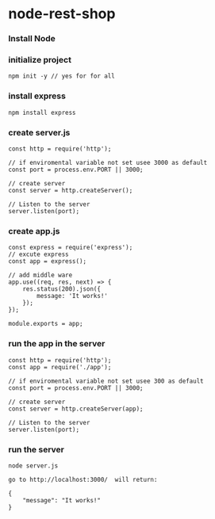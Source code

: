 # node-rest-shop

### Install Node

### initialize project
```
npm init -y // yes for for all
```
### install express
```
npm install express
```

### create server.js
```
const http = require('http');

// if enviromental variable not set usee 3000 as default
const port = process.env.PORT || 3000;

// create server
const server = http.createServer();

// Listen to the server
server.listen(port);
```

### create app.js
```
const express = require('express');
// excute express
const app = express();

// add middle ware
app.use((req, res, next) => {
    res.status(200).json({
        message: 'It works!'
    });
});

module.exports = app;
```

### run the app in the server
```
const http = require('http');
const app = require('./app');

// if enviromental variable not set usee 300 as default
const port = process.env.PORT || 3000;

// create server
const server = http.createServer(app);

// Listen to the server
server.listen(port);
```
### run the server
```
node server.js

go to http://localhost:3000/  will return: 

{
    "message": "It works!"
}
```

